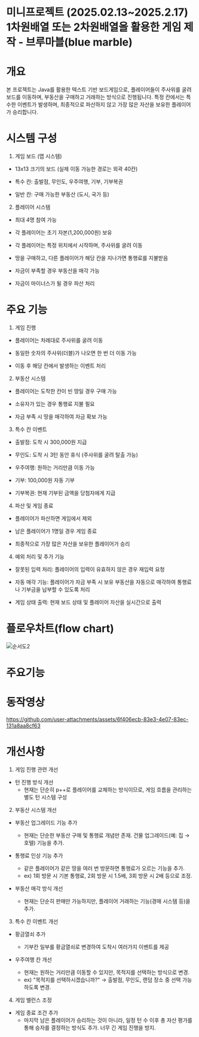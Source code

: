 # 미니프로젝트 (2025.02.13~2025.2.17) 1차원배열 또는 2차원배열을 활용한 게임 제작 - 브루마블(blue marble)

# 개요
본 프로젝트는 Java를 활용한 텍스트 기반 보드게임으로, 플레이어들이 주사위를 굴려 보드를 이동하며, 부동산을 구매하고 거래하는 방식으로 진행됩니다. 특정 칸에서는 특수한 이벤트가 발생하며, 최종적으로 파산하지 않고 가장 많은 자산을 보유한 플레이어가 승리합니다.

# 시스템 구성

1. 게임 보드 (맵 시스템)

  - 13x13 크기의 보드 (실제 이동 가능한 경로는 외곽 40칸)

  - 특수 칸: 출발점, 무인도, 우주여행, 기부, 기부복권

  - 일반 칸: 구매 가능한 부동산 (도시, 국가 등)

2. 플레이어 시스템

  - 최대 4명 참여 가능
  
  - 각 플레이어는 초기 자본(1,200,000원) 보유
  
  - 각 플레이어는 특정 위치에서 시작하며, 주사위를 굴려 이동
  
  - 땅을 구매하고, 다른 플레이어가 해당 칸을 지나가면 통행료를 지불받음
  
  - 자금이 부족할 경우 부동산을 매각 가능
  
  - 자금이 마이너스가 될 경우 파산 처리 

# 주요 기능

1. 게임 진행

 - 플레이어는 차례대로 주사위를 굴려 이동
  
 - 동일한 숫자의 주사위(더블)가 나오면 한 번 더 이동 가능
  
 - 이동 후 해당 칸에서 발생하는 이벤트 처리

2. 부동산 시스템

 - 플레이어는 도착한 칸이 빈 땅일 경우 구매 가능
  
 - 소유자가 있는 경우 통행료 지불 필요
  
 - 자금 부족 시 땅을 매각하여 자금 확보 가능

3. 특수 칸 이벤트

 - 출발점: 도착 시 300,000원 지급
  
 - 무인도: 도착 시 3턴 동안 휴식 (주사위를 굴려 탈출 가능)
  
 - 우주여행: 원하는 거리만큼 이동 가능
  
 - 기부: 100,000원 자동 기부
  
 - 기부복권: 현재 기부된 금액을 당첨자에게 지급

4) 파산 및 게임 종료

 - 플레이어가 파산하면 게임에서 제외
  
 - 남은 플레이어가 1명일 경우 게임 종료
  
 - 최종적으로 가장 많은 자산을 보유한 플레이어가 승리

4. 예외 처리 및 추가 기능

 - 잘못된 입력 처리: 플레이어의 입력이 유효하지 않은 경우 재입력 요청

 - 자동 매각 기능: 플레이어가 자금 부족 시 보유 부동산을 자동으로 매각하여 통행료나 기부금을 납부할 수 있도록 처리

 - 게임 상태 출력: 현재 보드 상태 및 플레이어 자산을 실시간으로 출력

# 플로우차트(flow chart)

![순서도2](https://github.com/user-attachments/assets/ee0ab5c1-2fdc-40f6-8feb-055f77ad9a48)

# 주요기능





# 동작영상


https://github.com/user-attachments/assets/6f406ecb-83e3-4e07-83ec-131a8aa8cf63



# 개선사항
1. 게임 진행 관련 개선
 - 턴 진행 방식 개선
    - 현재는 단순히 p++로 플레이어를 교체하는 방식이므로, 게임 흐름을 관리하는 별도 턴 시스템 구성

2. 부동산 시스템 개선
 - 부동산 업그레이드 기능 추가
    - 현재는 단순한 부동산 구매 및 통행료 개념만 존재. 건물 업그레이드(예: 집 → 호텔) 기능을 추가.

- 통행료 인상 기능 추가
    - 같은 플레이어가 같은 땅을 여러 번 방문하면 통행료가 오르는 기능을 추가.
    - ex) 1회 방문 시 기본 통행료, 2회 방문 시 1.5배, 3회 방문 시 2배 등으로 조정.

- 부동산 매각 방식 개선
    - 현재는 단순히 판매만 가능하지만, 플레이어 거래하는 기능(경매 시스템 등)을 추가.

3. 특수 칸 이벤트 개선

- 황금열쇠 추가
    - 기부칸 일부를 황금열쇠로 변경하여 도착시 여러가지 이벤트를 제공

- 우주여행 칸 개선
    - 현재는 원하는 거리만큼 이동할 수 있지만, 목적지를 선택하는 방식으로 변경.
    - ex) "목적지를 선택하시겠습니까?" → 출발점, 무인도, 랜덤 장소 중 선택 가능하도록 변경.

4. 게임 밸런스 조정

 - 게임 종료 조건 추가
     - 마지막 남은 플레이어가 승리하는 것이 아니라, 일정 턴 수 이후 총 자산 평가를 통해 승자를 결정하는 방식도 추가. 너무 긴 게임 진행을 방지.
  
